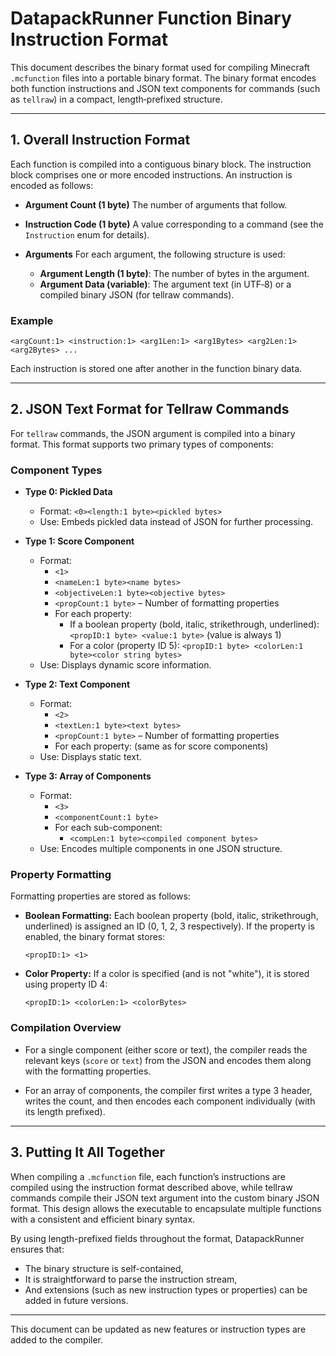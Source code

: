 
# DatapackRunner Function Binary Instruction Format

This document describes the binary format used for compiling Minecraft `.mcfunction` files into a portable binary format. The binary format encodes both function instructions and JSON text components for commands (such as `tellraw`) in a compact, length‐prefixed structure.

---

## 1. Overall Instruction Format

Each function is compiled into a contiguous binary block. The instruction block comprises one or more encoded instructions. An instruction is encoded as follows:

- **Argument Count (1 byte)**
  The number of arguments that follow.

- **Instruction Code (1 byte)**
  A value corresponding to a command (see the `Instruction` enum for details).

- **Arguments**
  For each argument, the following structure is used:
  - **Argument Length (1 byte)**: The number of bytes in the argument.
  - **Argument Data (variable)**: The argument text (in UTF‑8) or a compiled binary JSON (for tellraw commands).

### Example

```format
<argCount:1> <instruction:1> <arg1Len:1> <arg1Bytes> <arg2Len:1> <arg2Bytes> ...
```

Each instruction is stored one after another in the function binary data.

---

## 2. JSON Text Format for Tellraw Commands

For `tellraw` commands, the JSON argument is compiled into a binary format. This format supports two primary types of components:

### Component Types

- **Type 0: Pickled Data**
  - Format: `<0><length:1 byte><pickled bytes>`
  - Use: Embeds pickled data instead of JSON for further processing.

- **Type 1: Score Component**
  - Format:
    - `<1>`
    - `<nameLen:1 byte><name bytes>`
    - `<objectiveLen:1 byte><objective bytes>`
    - `<propCount:1 byte>` – Number of formatting properties
    - For each property:
      - If a boolean property (bold, italic, strikethrough, underlined): `<propID:1 byte> <value:1 byte>` (value is always 1)
      - For a color (property ID 5): `<propID:1 byte> <colorLen:1 byte><color string bytes>`
  - Use: Displays dynamic score information.

- **Type 2: Text Component**
  - Format:
    - `<2>`
    - `<textLen:1 byte><text bytes>`
    - `<propCount:1 byte>` – Number of formatting properties
    - For each property: (same as for score components)
  - Use: Displays static text.

- **Type 3: Array of Components**
  - Format:
    - `<3>`
    - `<componentCount:1 byte>`
    - For each sub-component:
      - `<compLen:1 byte><compiled component bytes>`
  - Use: Encodes multiple components in one JSON structure.

### Property Formatting

Formatting properties are stored as follows:

- **Boolean Formatting:**
  Each boolean property (bold, italic, strikethrough, underlined) is assigned an ID (0, 1, 2, 3 respectively). If the property is enabled, the binary format stores:

  ```format
  <propID:1> <1>
  ```

- **Color Property:**
  If a color is specified (and is not "white"), it is stored using property ID 4:

  ```format
  <propID:1> <colorLen:1> <colorBytes>
  ```

### Compilation Overview

- For a single component (either score or text), the compiler reads the relevant keys (`score` or `text`) from the JSON and encodes them along with the formatting properties.

- For an array of components, the compiler first writes a type 3 header, writes the count, and then encodes each component individually (with its length prefixed).

---

## 3. Putting It All Together

When compiling a `.mcfunction` file, each function’s instructions are compiled using the instruction format described above, while tellraw commands compile their JSON text argument into the custom binary JSON format. This design allows the executable to encapsulate multiple functions with a consistent and efficient binary syntax.

By using length-prefixed fields throughout the format, DatapackRunner ensures that:

- The binary structure is self-contained,
- It is straightforward to parse the instruction stream,
- And extensions (such as new instruction types or properties) can be added in future versions.

---

This document can be updated as new features or instruction types are added to the compiler.
